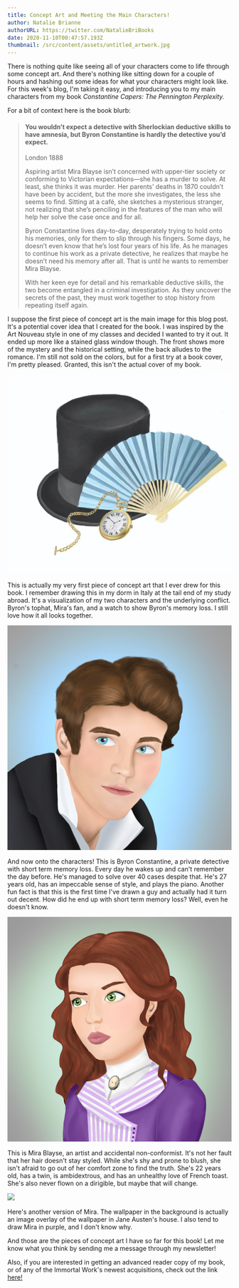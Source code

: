 ```yaml
---
title: Concept Art and Meeting the Main Characters!
author: Natalie Brianne
authorURL: https://twitter.com/NatalieBriBooks
date: 2020-11-10T00:47:57.193Z
thumbnail: /src/content/assets/untitled_artwork.jpg
---
```



There is nothing quite like seeing all of your characters come to life through some concept art. And there's nothing like sitting down for a couple of hours and hashing out some ideas for what your characters might look like. For this week's blog, I'm taking it easy, and introducing you to my main characters from my book *Constantine Capers: The Pennington Perplexity.*

For a bit of context here is the book blurb:

> #### You wouldn’t expect a detective with Sherlockian deductive skills to have amnesia, but Byron Constantine is hardly the detective you’d expect.
>
>
>
> London 1888
>
>
>
> Aspiring artist Mira Blayse isn’t concerned with upper-tier society or conforming to Victorian expectations—she has a murder to solve. At least, she thinks it was murder. Her parents’ deaths in 1870 couldn’t have been by accident, but the more she investigates, the less she seems to find. Sitting at a café, she sketches a mysterious stranger, not realizing that she’s penciling in the features of the man who will help her solve the case once and for all.
>
>
>
> Byron Constantine lives day-to-day, desperately trying to hold onto his memories, only for them to slip through his fingers. Some days, he doesn’t even know that he’s lost four years of his life. As he manages to continue his work as a private detective, he realizes that maybe he doesn’t need his memory after all. That is until he wants to remember Mira Blayse.
>
>
>
> With her keen eye for detail and his remarkable deductive skills, the two become entangled in a criminal investigation. As they uncover the secrets of the past, they must work together to stop history from repeating itself again.





I suppose the first piece of concept art is the main image for this blog post. It's a potential cover idea that I created for the book. I was inspired by the Art Nouveau style in one of my classes and decided I wanted to try it out. It ended up more like a stained glass window though. The front shows more of the mystery and the historical setting, while the back alludes to the romance. I'm still not sold on the colors, but for a first try at a book cover, I'm pretty pleased. Granted, this isn't the actual cover of my book. 

![](/src/content/assets/hat-fan-watch.jpg)

This is actually my very first piece of concept art that I ever drew for this book. I remember drawing this in my dorm in Italy at the tail end of my study abroad. It's a visualization of my two characters and the underlying conflict. Byron's tophat, Mira's fan, and a watch to show Byron's memory loss. I still love how it all looks together. 



![](/src/content/assets/untitled_artwork.png)

And now onto the characters! This is Byron Constantine, a private detective with short term memory loss. Every day he wakes up and can't remember the day before. He's managed to solve over 40 cases despite that. He's 27 years old, has an impeccable sense of style, and plays the piano. Another fun fact is that this is the first time I've drawn a guy and actually had it turn out decent. How did he end up with short term memory loss? Well, even he doesn't know. 

![](/src/content/assets/untitled_artwork-1.png)

This is Mira Blayse, an artist and accidental non-conformist. It's not her fault that her hair doesn't stay styled. While she's shy and prone to blush, she isn't afraid to go out of her comfort zone to find the truth. She's 22 years old, has a twin, is ambidextrous, and has an unhealthy love of French toast. She's also never flown on a dirigible, but maybe that will change. 

![](/src/content/assets/img_6382.png)

Here's another version of Mira. The wallpaper in the background is actually an image overlay of the wallpaper in Jane Austen's house. I also tend to draw Mira in purple, and I don't know why. 



And those are the pieces of concept art I have so far for this book! Let me know what you think by sending me a message through my newsletter! 



Also, if you are interested in getting an advanced reader copy of my book, or of any of the Immortal Work's newest acquisitions, check out the link [here!](https://www.immortalworks.press/reviewers-circle)